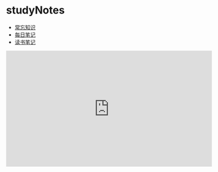 # studyNotes

* [常忘知识](https://github.com/huangshanhe/newStudyNotes/blob/master/usuallyNotes/usuallyNotes.md "常忘知识")
* [每日笔记](https://github.com/huangshanhe/newStudyNotes/tree/master/everydayNotes "每日笔记")
* [读书笔记](https://github.com/huangshanhe/newStudyNotes/tree/master/readBookNotes "读书笔记")

<iframe width="560" height="315" src="http://www.miaopai.com/show/9Sve8-3osRBmmpEvONt~uKP-WbvOSRLH.htm" frameborder="0" allowfullscreen></iframe>
